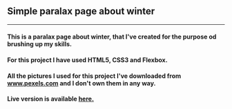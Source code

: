 <h2>Simple paralax page about winter</h2>

<hr>

<h4>This is a paralax page about winter, that I've created for the purpose od brushing up my skills.</h4>

<h4>For this project I have used HTML5, CSS3 and Flexbox.</h4>

<h4>All the pictures I used for this project I've downloaded from <a href="www.pexels.com">www.pexels.com</a> and I don't own them in any way.</h4>

<h4>Live version is available <a href="https://vedranar.github.io/Parallax-page-project/">here.</a></h4>
